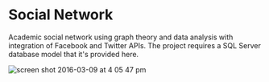 # Social Network

Academic social network using graph theory and data analysis with integration of Facebook and Twitter APIs. The project requires a SQL Server database model that it's provided here.

![screen shot 2016-03-09 at 4 05 47 pm](https://cloud.githubusercontent.com/assets/13265509/13653233/1378e460-e616-11e5-98f7-e67ddb4dbe1e.png)
